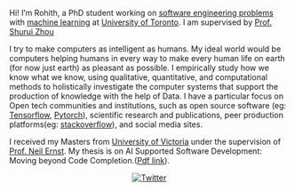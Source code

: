 <!--
**Rohith-hacker/Rohith-hacker** is a ✨ _special_ ✨ repository because its `README.md` (this file) appears on your GitHub profile.-->

Hi! I’m Rohith, a PhD student working on [software engineering problems](https://en.wikipedia.org/wiki/Software_engineering) with [machine learning](https://en.wikipedia.org/wiki/Machine_learning) at [University of Toronto](https://utoronto.ca). I am supervised by [Prof. Shurui Zhou](https://www.eecg.utoronto.ca/~shuruiz/)

I try to make computers as intelligent as humans. My ideal world would be computers helping humans in every way to make every human life on earth (for now just earth) as pleasant as possible. I empirically study how we know what we know, using qualitative, quantitative, and computational methods to holistically investigate the computer systems that support the production of knowledge with the help of Data. I have a particular focus on Open tech communities and institutions, such as open source software (eg: [Tensorflow](http://tensorflow.org), [Pytorch](http://pytorch.org)), scientific research and publications, peer production platforms(eg: [stackoverflow](https://stackoverflow.com)), and social media sites.

<!-- Most of my previous work has focused on machine learning systems, where I’ve spent time researching the people and algorithms that produce and maintain a software which can predict the future data as accurately as possible. I’ve also worked on [recommendation systems](https://en.wikipedia.org/wiki/Recommender_system), [summary generations](https://en.wikipedia.org/wiki/Automatic_summarization) and [face recognition](https://en.wikipedia.org/wiki/Facial_recognition_system). I study topics including [data mining](https://en.wikipedia.org/wiki/Data_mining), [Governance, risk and compliance](https://en.wikipedia.org/wiki/Governance,_risk_management,_and_compliance) of software systems. As today's world is increasingly made possible through software systems, my work also is deeply concerned with how the design of software tools and automated systems intersect with all of these issues. -->

I received my Masters from [University of Victoria](https://uvic.ca) under the supervision of [Prof. Neil Ernst](https://neilernst.net). 
My thesis is on AI Supported Software Development: Moving beyond Code Completion.([Pdf link](https://dspace.library.uvic.ca/bitstream/handle/1828/14155/Pudari_Rohith_MSc_2022.pdf?sequence=3&isAllowed=y)).

<p align="center">
  <a href="https://twitter.com/rohithpudari"><img src="https://img.shields.io/badge/Twitter--_.svg?style=social&logo=twitter" alt="Twitter"></a>
</p>
